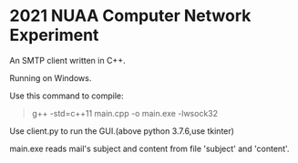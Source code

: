 # 2021 NUAA Computer Network Experiment
 
An SMTP client written in C++.

Running on Windows.

Use this command to compile:

> g++ -std=c++11 main.cpp -o main.exe -lwsock32

Use client.py to run the GUI.(above python 3.7.6,use tkinter)

main.exe reads mail's subject and content from file 'subject' and 'content'.